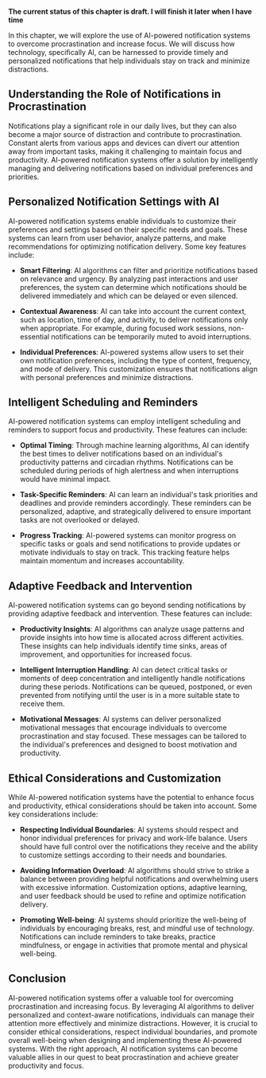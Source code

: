 **The current status of this chapter is draft. I will finish it later when I have time**

In this chapter, we will explore the use of AI-powered notification systems to overcome procrastination and increase focus. We will discuss how technology, specifically AI, can be harnessed to provide timely and personalized notifications that help individuals stay on track and minimize distractions.

Understanding the Role of Notifications in Procrastination
----------------------------------------------------------

Notifications play a significant role in our daily lives, but they can also become a major source of distraction and contribute to procrastination. Constant alerts from various apps and devices can divert our attention away from important tasks, making it challenging to maintain focus and productivity. AI-powered notification systems offer a solution by intelligently managing and delivering notifications based on individual preferences and priorities.

Personalized Notification Settings with AI
------------------------------------------

AI-powered notification systems enable individuals to customize their preferences and settings based on their specific needs and goals. These systems can learn from user behavior, analyze patterns, and make recommendations for optimizing notification delivery. Some key features include:

* **Smart Filtering**: AI algorithms can filter and prioritize notifications based on relevance and urgency. By analyzing past interactions and user preferences, the system can determine which notifications should be delivered immediately and which can be delayed or even silenced.

* **Contextual Awareness**: AI can take into account the current context, such as location, time of day, and activity, to deliver notifications only when appropriate. For example, during focused work sessions, non-essential notifications can be temporarily muted to avoid interruptions.

* **Individual Preferences**: AI-powered systems allow users to set their own notification preferences, including the type of content, frequency, and mode of delivery. This customization ensures that notifications align with personal preferences and minimize distractions.

Intelligent Scheduling and Reminders
------------------------------------

AI-powered notification systems can employ intelligent scheduling and reminders to support focus and productivity. These features can include:

* **Optimal Timing**: Through machine learning algorithms, AI can identify the best times to deliver notifications based on an individual's productivity patterns and circadian rhythms. Notifications can be scheduled during periods of high alertness and when interruptions would have minimal impact.

* **Task-Specific Reminders**: AI can learn an individual's task priorities and deadlines and provide reminders accordingly. These reminders can be personalized, adaptive, and strategically delivered to ensure important tasks are not overlooked or delayed.

* **Progress Tracking**: AI-powered systems can monitor progress on specific tasks or goals and send notifications to provide updates or motivate individuals to stay on track. This tracking feature helps maintain momentum and increases accountability.

Adaptive Feedback and Intervention
----------------------------------

AI-powered notification systems can go beyond sending notifications by providing adaptive feedback and intervention. These features can include:

* **Productivity Insights**: AI algorithms can analyze usage patterns and provide insights into how time is allocated across different activities. These insights can help individuals identify time sinks, areas of improvement, and opportunities for increased focus.

* **Intelligent Interruption Handling**: AI can detect critical tasks or moments of deep concentration and intelligently handle notifications during these periods. Notifications can be queued, postponed, or even prevented from notifying until the user is in a more suitable state to receive them.

* **Motivational Messages**: AI systems can deliver personalized motivational messages that encourage individuals to overcome procrastination and stay focused. These messages can be tailored to the individual's preferences and designed to boost motivation and productivity.

Ethical Considerations and Customization
----------------------------------------

While AI-powered notification systems have the potential to enhance focus and productivity, ethical considerations should be taken into account. Some key considerations include:

* **Respecting Individual Boundaries**: AI systems should respect and honor individual preferences for privacy and work-life balance. Users should have full control over the notifications they receive and the ability to customize settings according to their needs and boundaries.

* **Avoiding Information Overload**: AI algorithms should strive to strike a balance between providing helpful notifications and overwhelming users with excessive information. Customization options, adaptive learning, and user feedback should be used to refine and optimize notification delivery.

* **Promoting Well-being**: AI systems should prioritize the well-being of individuals by encouraging breaks, rest, and mindful use of technology. Notifications can include reminders to take breaks, practice mindfulness, or engage in activities that promote mental and physical well-being.

Conclusion
----------

AI-powered notification systems offer a valuable tool for overcoming procrastination and increasing focus. By leveraging AI algorithms to deliver personalized and context-aware notifications, individuals can manage their attention more effectively and minimize distractions. However, it is crucial to consider ethical considerations, respect individual boundaries, and promote overall well-being when designing and implementing these AI-powered systems. With the right approach, AI notification systems can become valuable allies in our quest to beat procrastination and achieve greater productivity and focus.
